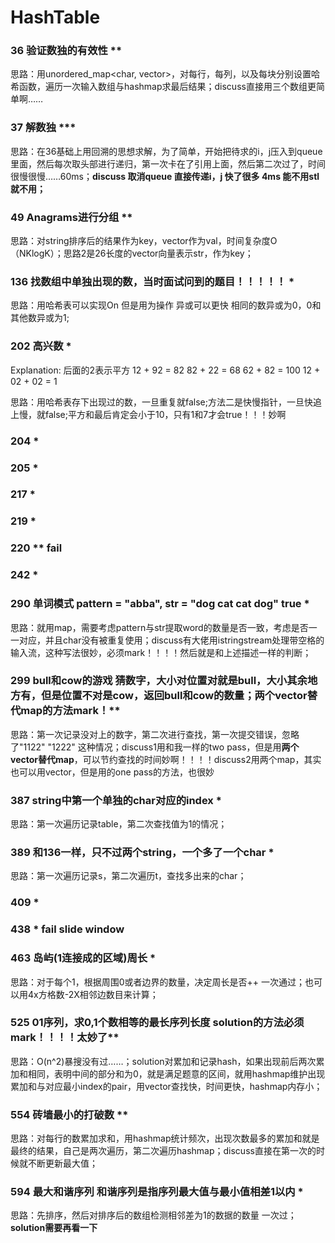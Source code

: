 # HashTable

### 36 验证数独的有效性 **
思路：用unordered_map<char, vector<int>>，对每行，每列，以及每块分别设置哈希函数，遍历一次输入数组与hashmap求最后结果；discuss直接用三个数组更简单啊……

### 37 解数独 ***
思路：在36基础上用回溯的思想求解，为了简单，开始把待求的i，j压入到queue里面，然后每次取头部进行递归，第一次卡在了引用上面，然后第二次过了，时间很慢很慢……60ms；**discuss 取消queue 直接传递i，j 快了很多 4ms 能不用stl就不用；**

### 49 Anagrams进行分组 **
思路：对string排序后的结果作为key，vector作为val，时间复杂度O（NKlogK）；思路2是26长度的vector向量表示str，作为key；

### 136 找数组中单独出现的数，当时面试问到的题目！！！！！ *
思路：用哈希表可以实现On 但是用为操作 异或可以更快 相同的数异或为0，0和其他数异或为1;

### 202 高兴数 *

Explanation: 后面的2表示平方 12 + 92 = 82 82 + 22 = 68 62 + 82 = 100 12 + 02 + 02 = 1

思路：用哈希表存下出现过的数，一旦重复就false;方法二是快慢指针，一旦快追上慢，就false;平方和最后肯定会小于10，只有1和7才会true！！！妙啊

### 204 *
### 205 *
### 217 *
### 219 *
### 220 ** fail
### 242 *
### 290 单词模式 pattern = "abba", str = "dog cat cat dog" true *
思路：就用map，需要考虑pattern与str提取word的数量是否一致，考虑是否一一对应，并且char没有被重复使用；discuss有大佬用istringstream处理带空格的输入流，这种写法很妙，必须mark！！！！然后就是和上述描述一样的判断；

### 299 bull和cow的游戏 猜数字，大小对位置对就是bull，大小其余地方有，但是位置不对是cow，返回bull和cow的数量；两个vector替代map的方法mark！**
思路：第一次记录没对上的数字，第二次进行查找，第一次提交错误，忽略了"1122" "1222" 这种情况；discuss1用和我一样的two pass，但是用**两个vector替代map**，可以节约查找的时间妙啊！！！！discuss2用两个map，其实也可以用vector，但是用的one pass的方法，也很妙

### 387 string中第一个单独的char对应的index *
思路：第一次遍历记录table，第二次查找值为1的情况；

### 389 和136一样，只不过两个string，一个多了一个char *
思路：第一次遍历记录s，第二次遍历t，查找多出来的char；

### 409 *
### 438 * fail slide window

### 463 岛屿(1连接成的区域)周长 *
思路：对于每个1，根据周围0或者边界的数量，决定周长是否++ 一次通过；也可以用4x方格数-2X相邻边数目来计算；

### 525 01序列，求0,1个数相等的最长序列长度 solution的方法必须mark！！！！太妙了**
思路：O(n^2)暴搜没有过……；solution对累加和记录hash，如果出现前后两次累加和相同，表明中间的部分和为0，就是满足题意的区间，就用hashmap维护出现累加和与对应最小index的pair，用vector查找快，时间更快，hashmap内存小；

### 554 砖墙最小的打破数 **
思路：对每行的数累加求和，用hashmap统计频次，出现次数最多的累加和就是最终的结果，自己是两次遍历，第二次遍历hashmap；discuss直接在第一次的时候就不断更新最大值；

### 594 最大和谐序列 和谐序列是指序列最大值与最小值相差1以内 *
思路：先排序，然后对排序后的数组检测相邻差为1的数据的数量 一次过；**solution需要再看一下**
